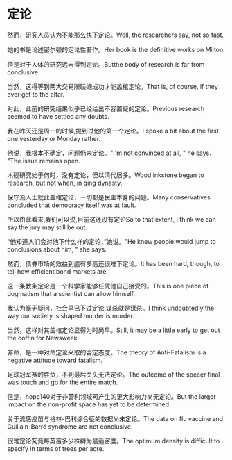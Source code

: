 # 定论

<p><span class="chinese">然而，研究人员认为不能那么快下定论。</span><span class="english">Well, the researchers say, not so fast.</span></p>

<p><span class="chinese">她的书是论述密尔顿的定论性著作。</span><span class="english">Her book is the definitive works on Milton.</span></p>

<p><span class="chinese">但是对于人体的研究远未得到定论。</span><span class="english">Butthe body of research is far from conclusive.</span></p>

<p><span class="chinese">当然，这得等到两大交易所联姻成功才能盖棺定论。</span><span class="english">That is, of course, if they ever get to the altar.</span></p>

<p><span class="chinese">对此，此前的研究结果似乎已经给出不容置疑的定论。</span><span class="english">Previous research seemed to have settled any doubts.</span></p>

<p><span class="chinese">我在昨天还是周一的时候,提到过他的第一个定论。</span><span class="english">I spoke a bit about the first one yesterday or Monday rather.</span></p>

<p><span class="chinese">他说，我根本不确定，问题仍未定论。</span><span class="english">"I'm not convinced at all, " he says. "The issue remains open.</span></p>

<p><span class="chinese">木砚研究始于何时，没有定论，但以清代居多。</span><span class="english">Wood inkstone began to research, but not when, in qing dynasty.</span></p>

<p><span class="chinese">保守派人士就此盖棺定论，一切都是民主本身的问题。</span><span class="english">Many conservatives concluded that democracy itself was at fault.</span></p>

<p><span class="chinese">所以由此看来,我们可以说,目前这还没有定论</span><span class="english">So to that extent, I think we can say the jury may still be out.</span></p>

<p><span class="chinese">“他知道人们会对他下什么样的定论，”她说。</span><span class="english">"He knew people would jump to conclusions about him, " she says.</span></p>

<p><span class="chinese">然而，债券市场的效益到底有多高还很难下定论。</span><span class="english">It has been hard, though, to tell how efficient bond markets are.</span></p>

<p><span class="chinese">这一条教条定论是一个科学家能够任凭他自己接受的。</span><span class="english">This is one piece of dogmatism that a scientist can allow himself.</span></p>

<p><span class="chinese">我认为毫无疑问，社会早已下过定论,谋杀就是谋杀。</span><span class="english">I think undoubtedly the way our society is shaped murder is murder.</span></p>

<p><span class="chinese">当然，这样对其盖棺定论显得为时尚早。</span><span class="english">Still, it may be a little early to get out the coffin for Newsweek.</span></p>

<p><span class="chinese">非命，是一种对命定论采取的否定态度。</span><span class="english">The theory of Anti-Fatalism is a negative attitude toward fatalism.</span></p>

<p><span class="chinese">足球冠军赛的胜负，不到最后关头无法定论。</span><span class="english">The outcome of the soccer final was touch and go for the entire match.</span></p>

<p><span class="chinese">但是，hope140对于非营利领域可产生的更大影响力尚无定论。</span><span class="english">But the larger impact on the non-profit space has yet to be determined.</span></p>

<p><span class="chinese">关于流感疫苗与格林-巴利综合征的数据尚未定论。</span><span class="english">The data on flu vaccine and Guillain-Barré syndrome are not conclusive.</span></p>

<p><span class="chinese">很难定论究竟每英亩多少株树为最适密度。</span><span class="english">The optimum density is difficult to specify in terms of trees per acre.</span></p>

